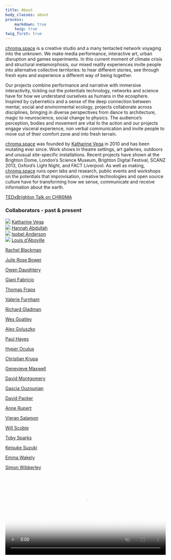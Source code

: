 ```yaml
---
title: About
body_classes: about
process:
    markdown: true
    twig: true
twig_first: true
---
```


<a href="http://chroma.space/" target="_blank" class="green" >chroma.space</a> is a creative studio and a many tentacled network voyaging into the unknown. We make media performance, interactive art, urban disruption and games experiments. In this current moment of climate crisis and structural metamorphosis, our mixed reality experiences invite people into alternative collective territories: to hear different stories, see through fresh eyes and experience a different way of being together.  

Our projects combine performance and narrative with immersive interactivity, tickling out the potentials technology, networks and science have for how we understand ourselves as humans in the ecosphere. Inspired by cybernetics and a sense of the deep connection between mental, social and environmental ecology, projects collaborate across disciplines, bringing in diverse perspectives from dance to architecture, magic to neuroscience, social change to physics. The audience’s perception, bodies and movement are vital to the action and our projects engage visceral experience, non verbal communication and invite people to move out of their comfort zone and into fresh terrain.

<a href="http://chroma.space/" target="_blank" class="green" >chroma.space</a> was founded by <a href="https://twitter.com/kategenevieve" target="_blank" class="green" >Katharine Vega</a> in 2010 and has been mutating ever since. Work shows in theatre settings, art galleries, outdoors and unusual site-specific installations. Recent projects have shown at the Brighton Dome, London’s Science Museum, Brighton Digital Festival, SCANZ 2013, Oxford’s Light Night, and FACT Liverpool. As well as making, <a href="http://chroma.space/" target="_blank" class="green" >chroma.space</a> runs open labs and research, public events and workshops on the potentials that improvisation, creative technologies and open source culture have for transforming how we sense, communicate and receive information about the earth.

[TEDxBrighton Talk on CHRΘMA](https://www.youtube.com/watch?v=4os_yd51dYY)

<canvas class="panorama" panorama-images="{{ page.media['pano1.jpg'].url }}" user-control="true"></canvas>

### Collaborators - past & present

<div class="row">
<div class="collaborator col-md-3">
<img src="{{ page.media['kate.png'].url }}">
<a href="http://www.kategenevieve.com/">Katharine Vega</a>
</div>
<div class="collaborator col-md-3">
<img src="{{ page.media['kate.png'].url }}">
<a href="https://www.facebook.com/blindtigerclub?pnref=about.overview">Hannah Abdullah</a>
</div>
<div class="collaborator col-md-3">
<img src="{{ page.media['kate.png'].url }}">
<a href="http://www.isobelanderson.com">Isobel Anderson</a>
</div>
<div class="collaborator col-md-3">
<img src="{{ page.media['kate.png'].url }}">
<a href="https://vimeo.com/leskos">Louis d'Aboville</a>
</div>
</div>

[Rachel Blackman](http://stillpointtheatre.co.uk/)

[Julie Rose Bower](http://julierosebower.com/)

[Owen Daughtery](https://twitter.com/owendaughtery)

[Giani Fabricio](https://vimeo.com/ultimaproductions)

[Thomas Fraps](http://www.thomasfraps.com/english/index_e.html)

[Valerie Furnham](http://www.valeriefurnham.com/)

[Richard Gladman](http://richardgladman.co.uk/)

[Wes Goatley](https://soundcloud.com/lumbers)

[Alex Goluszko](http://www.alexandtheweb.com/blatherings/)

[Paul Hayes](https://github.com/paulhayes)

[Hyper Oculus](https://twitter.com/hyperoculus)

[Christian Krupa](https://vimeo.com/christiankrupa)

[Genevieve Maxwell](https://www.linkedin.com/pub/genevieve-maxwell/25/ab2/40a)

[David Montgomery](http://silverfishcloset.com/)

[Gascia Ouzounian](http://www.optophono.com/#!gascia/c1gnq)

[David Packer](http://sheepfilms.co.uk/)

[Anne Rupert](http://callofthewildgeese.com/)

[Vjeran Salamon](http://www.imdb.com/name/nm1362388/)

[Will Scobie](http://willscobie.tumblr.com)

[Toby Sparks](http://tobyz.net/)

[Keisuke Suzuki](http://www.sussex.ac.uk/informatics/people/peoplelists/person/282393)

[Emma Wakely](http://www.wakleyanimation.co.uk/)

[Simon Wibberley](https://twitter.com/simonwibberley)


<video autoplay loop muted preload="auto" style="width: 100%;" poster="{{ page.media['veda_tunnel_gold.jpg'].url }}">
<source src="{{ page.media['veda_tunnel_gold.mp4'].url }}" type="video/mp4"/>
</video>
